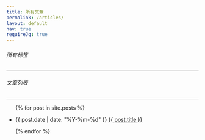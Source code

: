 ```yaml
---
title: 所有文章
permalink: /articles/
layout: default
nav: true
requireJq: true
---
```


<!-- Labels -->
<section class="label-section">
  <h6>所有标签</h6>
  <hr/>
</section>
<script type="text/javascript">
(function($){
  // usage: get param from url
  $.urlParam = function(name){
    var results = new RegExp('[\?&]' + name + '=([^&#]*)').exec(window.location.href);
    if (results==null){
      return null;
    }else{
      return results[1] || 0;
    } 
  }

  var labels = [
    {% for post in site.posts %}
      {% for label in post.labels %}
        "{{ label }}",
      {% endfor %}
    {% endfor %}
  ];
  var tags = {};
  for (var i = 0; i < labels.length; i++) {
    var t = tags[labels[i]];
    tags[labels[i]] = t ? t+1 : 1;
  }
  labels = [];
  for (var tag in tags) {
    labels.push({
      name: tag,
      value: tags[tag]
    })
  };
  labels.sort(function(a, b){
    return b.value - a.value;
  });
  var label = decodeURI($.urlParam("label"));
  for (i = 0; i < labels.length; i++) {
    $('.label-section').append('<a href="{{ site.baseurl }}/articles/?label='+ labels[i].name +'"><span class="post-label'+ (label==labels[i].name?' select':'') +'">'+ labels[i].name +'</span></a>');
  }
})(jQuery);
</script>
<!-- end -->

<section class="articles-section">
<h6>文章列表</h6>
<hr/>
<ul class="articles">
  {% for post in site.posts %}
    <li data-key="{{ post.key }}">
      <p class="article">
        <span class="article-date">{{ post.date | date: "%Y-%m-%d" }}</span>
        <a class="article-title" href="{{ post.url | prepend: site.baseurl }}">{{ post.title }}</a>
      </p>
    </li>
  {% endfor %}
</ul>
</section>

<script type="text/javascript">
(function($){
  var posts = [
    {% for post in site.posts %}
    {
      key: "{{ post.key }}",
      labels: [
      {% for label in post.labels %}
        "{{ label }}",
      {% endfor %}
      ]
    },
    {% endfor %}
  ];
  var label = $.urlParam("label");
  if (label) {
    label = decodeURI(label);
    for (var i = 0; i < posts.length; i++) {
      if (posts[i].labels.indexOf(label) == -1) {
        $('[data-key='+ posts[i].key +']').hide();
      }
    }
  }
})(jQuery);
</script>